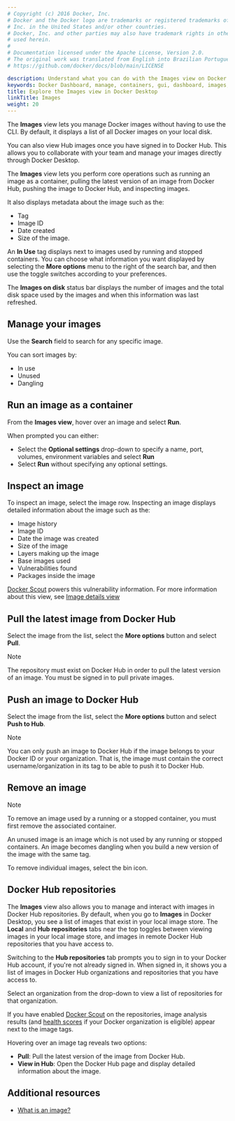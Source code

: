 ```yaml
---
# Copyright (c) 2016 Docker, Inc.
# Docker and the Docker logo are trademarks or registered trademarks of Docker,
# Inc. in the United States and/or other countries.
# Docker, Inc. and other parties may also have trademark rights in other terms
# used herein.
#
# Documentation licensed under the Apache License, Version 2.0.
# The original work was translated from English into Brazilian Portuguese.
# https://github.com/docker/docs/blob/main/LICENSE

description: Understand what you can do with the Images view on Docker Dashboard
keywords: Docker Dashboard, manage, containers, gui, dashboard, images, user manual
title: Explore the Images view in Docker Desktop
linkTitle: Images
weight: 20
---
```

The **Images** view lets you manage Docker images without having to use the CLI. By default, it displays a list of all Docker images on your local disk. 

You can also view Hub images once you have signed in to Docker Hub. This allows you to collaborate with your team and manage your images directly through Docker Desktop.

The **Images** view lets you perform core operations such as running an image as a container, pulling the latest version of an image from Docker Hub, pushing the image to Docker Hub, and inspecting images.

It also displays metadata about the image such as the:
- Tag
- Image ID
- Date created
- Size of the image.

An **In Use** tag displays next to images used by running and stopped containers. You can choose what information you want displayed by selecting the **More options** menu to the right of the search bar, and then use the toggle switches according to your preferences. 

The **Images on disk** status bar displays the number of images and the total disk space used by the images and when this information was last refreshed.

## Manage your images

Use the **Search** field to search for any specific image.

You can sort images by:

- In use
- Unused
- Dangling

## Run an image as a container

From the **Images view**, hover over an image and select **Run**.

When prompted you can either:

- Select the **Optional settings** drop-down to specify a name, port, volumes, environment variables and select **Run**
- Select **Run** without specifying any optional settings.

## Inspect an image

To inspect an image, select the image row. Inspecting an image displays detailed information about the image such as the:

- Image history
- Image ID
- Date the image was created
- Size of the image
- Layers making up the image
- Base images used
- Vulnerabilities found
- Packages inside the image

[Docker Scout](/manuals/scout/_index.md) powers this vulnerability information.
For more information about this view, see [Image details view](/manuals/scout/explore/image-details-view.md)

## Pull the latest image from Docker Hub

Select the image from the list, select the **More options** button and select **Pull**.

> [!NOTE]
>
> The repository must exist on Docker Hub in order to pull the latest version of an image. You must be signed in to pull private images.

## Push an image to Docker Hub

Select the image from the list, select the **More options** button and select **Push to Hub**.

> [!NOTE]
>
> You can only push an image to Docker Hub if the image belongs to your Docker ID or your organization. That is, the image must contain the correct username/organization in its tag to be able to push it to Docker Hub.

## Remove an image

> [!NOTE]
>
> To remove an image used by a running or a stopped container, you must first remove the associated container.

An unused image is an image which is not used by any running or stopped containers. An image becomes dangling when you build a new version of the image with the same tag.

To remove individual images, select the bin icon. 

## Docker Hub repositories

The **Images** view also allows you to manage and interact with images in Docker Hub repositories.
By default, when you go to **Images** in Docker Desktop, you see a list of images that exist in your local image store.
The **Local** and **Hub repositories** tabs near the top toggles between viewing images in your local image store,
and images in remote Docker Hub repositories that you have access to.

Switching to the **Hub repositories** tab prompts you to sign in to your Docker Hub account, if you're not already signed in.
When signed in, it shows you a list of images in Docker Hub organizations and repositories that you have access to.

Select an organization from the drop-down to view a list of repositories for that organization.

If you have enabled [Docker Scout](../../scout/_index.md) on the repositories,
image analysis results (and [health scores](/manuals/scout/policy/scores.md) if
your Docker organization is eligible) appear next to the image tags.

Hovering over an image tag reveals two options:

- **Pull**: Pull the latest version of the image from Docker Hub.
- **View in Hub**: Open the Docker Hub page and display detailed information about the image.

## Additional resources

- [What is an image?](/get-started/docker-concepts/the-basics/what-is-an-image.md)
